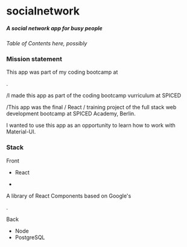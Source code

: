 # socialnetwork 

##### A social network app for busy people

*Table of Contents here, possibly*



### Mission statement

This app was part of my coding bootcamp at 

[SPICED]: https://www.spiced-academy.com/en	"SPICED Academy homepage"

. 

/I made this app as part of the coding bootcamp vurriculum at SPICED

/This app was the final / React / training project of the full stack web development bootcamp at SPICED Academy, Berlin.



I wanted to use this app as an opportunity to learn how to work with Material-UI. 

### Stack

Front

*   React

*   [Material-UI]: https://material-ui.com/	"Material UI homepage"

A library of React Components based on Google's 

[Material]: https://material.io/	"Material Design homepage"

.

Back

*   Node
*   PostgreSQL

